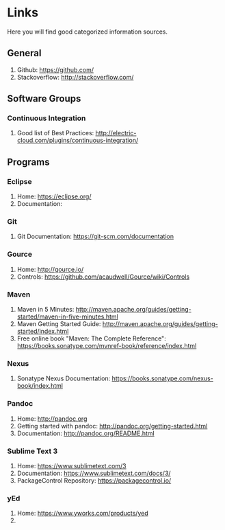 # Links
Here you will find good categorized information sources.

## General
1. Github: https://github.com/
2. Stackoverflow: http://stackoverflow.com/


## Software Groups
### Continuous Integration
1. Good list of Best Practices: http://electric-cloud.com/plugins/continuous-integration/

## Programs
### Eclipse
1. Home: https://eclipse.org/
2. Documentation: 

### Git
1. Git Documentation: https://git-scm.com/documentation

### Gource
1. Home: http://gource.io/
2. Controls: https://github.com/acaudwell/Gource/wiki/Controls

### Maven
1. Maven in 5 Minutes: http://maven.apache.org/guides/getting-started/maven-in-five-minutes.html
2. Maven Getting Started Guide: http://maven.apache.org/guides/getting-started/index.html
3. Free online book "Maven: The Complete Reference": https://books.sonatype.com/mvnref-book/reference/index.html

### Nexus
1. Sonatype Nexus Documentation: https://books.sonatype.com/nexus-book/index.html

### Pandoc
1. Home: http://pandoc.org
2. Getting started with pandoc: http://pandoc.org/getting-started.html
3. Documentation: http://pandoc.org/README.html

### Sublime Text 3
1. Home: https://www.sublimetext.com/3
2. Documentation: https://www.sublimetext.com/docs/3/
3. PackageControl Repository: https://packagecontrol.io/

### yEd
1. Home: https://www.yworks.com/products/yed
2. 

